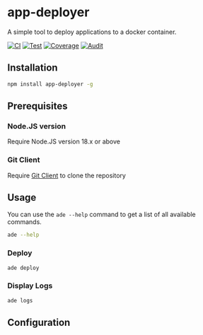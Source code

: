 # app-deployer
A simple tool to deploy applications to a docker container.

[![CI](https://github.com/sumor-cloud/app-deployer/actions/workflows/ci.yml/badge.svg)](https://github.com/sumor-cloud/app-deployer/actions/workflows/ci.yml)
[![Test](https://github.com/sumor-cloud/app-deployer/actions/workflows/ut.yml/badge.svg)](https://github.com/sumor-cloud/app-deployer/actions/workflows/ut.yml)
[![Coverage](https://github.com/sumor-cloud/app-deployer/actions/workflows/coverage.yml/badge.svg)](https://github.com/sumor-cloud/app-deployer/actions/workflows/coverage.yml)
[![Audit](https://github.com/sumor-cloud/app-deployer/actions/workflows/audit.yml/badge.svg)](https://github.com/sumor-cloud/app-deployer/actions/workflows/audit.yml)

## Installation
```bash
npm install app-deployer -g
```

## Prerequisites

### Node.JS version
Require Node.JS version 18.x or above

### Git Client
Require [Git Client](https://git-scm.com/) to clone the repository
## Usage

You can use the `ade --help` command to get a list of all available commands.
```bash
ade --help
```

### Deploy

```bash
ade deploy
```

### Display Logs

```bash
ade logs
```

## Configuration

